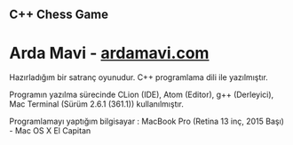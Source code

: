 ## C++ Chess Game
# Arda Mavi - [ardamavi.com](http://www.ardamavi.com/)

Hazırladığım bir satranç oyunudur.
C++ programlama dili ile yazılmıştır.

Programın yazılma sürecinde CLion (IDE), Atom (Editor), g++ (Derleyici), Mac Terminal (Sürüm 2.6.1 (361.1)) kullanılmıştır.

Programlamayı yaptığım bilgisayar : MacBook Pro (Retina 13 inç, 2015 Başı) - Mac OS X El Capitan
